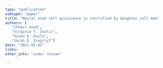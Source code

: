 ```yaml
---
type: "publication"
subtype: "paper"
title: "Neural stem cell quiescence is controlled by daughter cell mediated Notch activation in Drosophila. --in revision"
authors: [
   "Chhavi Sood",
   "Virginia T. Justis",
   "Susan E. Doyle",
   "Sarah E. Siegrist"]
date: "2021-01-02"
links: 
other_info: "under review"

---
```

